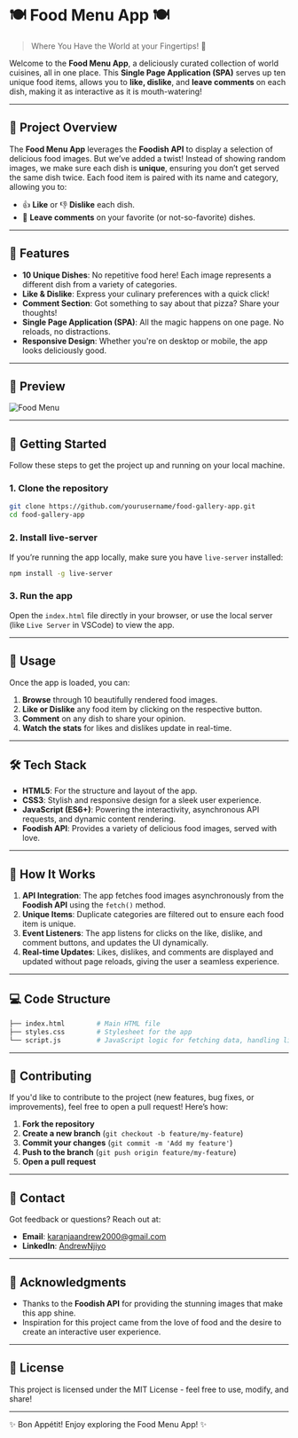 
# 🍽️ **Food Menu App** 🍽️
> Where You Have the World at your Fingertips! 🎉

Welcome to the **Food Menu App**, a deliciously curated collection of world cuisines, all in one place. This **Single Page Application (SPA)** serves up ten unique food items, allows you to **like, dislike**, and **leave comments** on each dish, making it as interactive as it is mouth-watering!

---

## 🍔 **Project Overview**
The **Food Menu App** leverages the **Foodish API** to display a selection of delicious food images. But we’ve added a twist! Instead of showing random images, we make sure each dish is **unique**, ensuring you don’t get served the same dish twice. Each food item is paired with its name and category, allowing you to:
- 👍 **Like** or 👎 **Dislike** each dish.
- 💬 **Leave comments** on your favorite (or not-so-favorite) dishes.

---

## 🌟 **Features**
- **10 Unique Dishes**: No repetitive food here! Each image represents a different dish from a variety of categories.
- **Like & Dislike**: Express your culinary preferences with a quick click!
- **Comment Section**: Got something to say about that pizza? Share your thoughts!
- **Single Page Application (SPA)**: All the magic happens on one page. No reloads, no distractions.
- **Responsive Design**: Whether you're on desktop or mobile, the app looks deliciously good.

---

## 🎨 **Preview**
![Food Menu](https://foodish-api.com/images/biryani/biryani43.jpg)

---

## 🚀 **Getting Started**
Follow these steps to get the project up and running on your local machine.

### 1. **Clone the repository**
```bash
git clone https://github.com/yourusername/food-gallery-app.git
cd food-gallery-app
```

### 2. **Install live-server**
If you’re running the app locally, make sure you have `live-server` installed:
```bash
npm install -g live-server
```

### 3. **Run the app**
Open the `index.html` file directly in your browser, or use the local server (like `Live Server` in VSCode) to view the app.

---

## 📜 **Usage**
Once the app is loaded, you can:
1. **Browse** through 10 beautifully rendered food images.
2. **Like or Dislike** any food item by clicking on the respective button.
3. **Comment** on any dish to share your opinion.
4. **Watch the stats** for likes and dislikes update in real-time.

---

## 🛠️ **Tech Stack**
- **HTML5**: For the structure and layout of the app.
- **CSS3**: Stylish and responsive design for a sleek user experience.
- **JavaScript (ES6+)**: Powering the interactivity, asynchronous API requests, and dynamic content rendering.
- **Foodish API**: Provides a variety of delicious food images, served with love.

---

## 🧠 **How It Works**
1. **API Integration**: The app fetches food images asynchronously from the **Foodish API** using the `fetch()` method.
2. **Unique Items**: Duplicate categories are filtered out to ensure each food item is unique.
3. **Event Listeners**: The app listens for clicks on the like, dislike, and comment buttons, and updates the UI dynamically.
4. **Real-time Updates**: Likes, dislikes, and comments are displayed and updated without page reloads, giving the user a seamless experience.

---

## 💻 **Code Structure**
```bash
├── index.html        # Main HTML file
├── styles.css        # Stylesheet for the app
└── script.js         # JavaScript logic for fetching data, handling likes, dislikes, and comments
```

---

## 🤝 **Contributing**
If you'd like to contribute to the project (new features, bug fixes, or improvements), feel free to open a pull request! Here’s how:
1. **Fork the repository**
2. **Create a new branch** (`git checkout -b feature/my-feature`)
3. **Commit your changes** (`git commit -m 'Add my feature'`)
4. **Push to the branch** (`git push origin feature/my-feature`)
5. **Open a pull request**

---

## 📧 **Contact**
Got feedback or questions? Reach out at:
- **Email**: karanjaandrew2000@gmail.com
- **LinkedIn**: [AndrewNjiyo](https://www.linkedin.com/in/karanjanjiyo/)

---

## 🎉 **Acknowledgments**
- Thanks to the **Foodish API** for providing the stunning images that make this app shine.
- Inspiration for this project came from the love of food and the desire to create an interactive user experience.

---

## 🍕 **License**
This project is licensed under the MIT License - feel free to use, modify, and share! 

---

✨ Bon Appétit! Enjoy exploring the Food Menu App! ✨

